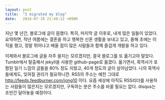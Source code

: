 ```yaml
---
layout: post
title:  "I migrated my blog"
date:   2016-07-10 21:49:12 +0900
---
```

지난 몇 년간, 블로그에 글이 뜸했다. 특히, 마지막 글 이후로, 내게 많은 일들이 있었다. 요약하면, 작년 여름에는 결혼을 하고 행복한 신혼 생활을 보내고 있고, 올해 초에는 이직을 했고, 정말 뛰어나고 배울 점이 많은 사람들과 함께 즐겁게 개발을 하고 있다.

이제와서 블로그에 글을 자주 쓸지는 모르겠지만, 결국 블로그를 또 옮기고야 말았다. Tumblr에서 탈출해서 jekyll을 사용한 github-page로 옮겼다. 옮기면서, 흑역사가 포함된 일기 느낌의 글들을 80% 정도 지웠고, 40개 정도의 글이 살아남았다. 나의 흑역사 들에게도, 잊혀질 권리가 필요하니깐. RSS의 주소는 예전 그대로 <http://feeds.feedburner.com/jong10> 이다. 요즘 세상에 아직도 RSS리더를 사용하는 사람들이 많은지는 모르겠지만, 구독하는 분은 주소를 바꿀 필요는 없다. disqus는 조만간 달아놓을 예정이다.
